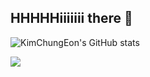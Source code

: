 

## HHHHHiiiiiii there 👋


<!--
**KimChungEon/KimChungEon** is a ✨ _special_ ✨ repository because its `README.md` (this file) appears on your GitHub profile.


Here are some ideas to get you started:

- 🔭 I’m currently working on ...
- 🌱 I’m currently learning ...
- 👯 I’m looking to collaborate on ...
- 🤔 I’m looking for help with ...
- 💬 Ask me about ...
- 📫 How to reach me: ...
- 😄 Pronouns: ...
- ⚡ Fun fact: ...

![Top Langs](https://github-readme-stats.vercel.app/api/top-langs/?username=KimChungEon&theme=onedark)
-->


![KimChungEon's GitHub stats](https://github-readme-stats.vercel.app/api?username=KimChungEon&count_private=true&show_icons=true&theme=onedark)

<img src="https://capsule-render.vercel.app/api?type=waving&color=auto&height=높이&section=footer&fontSize=텍스트크기" />
